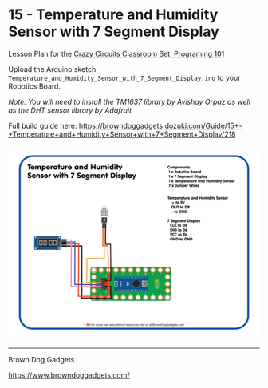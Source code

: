 # 15 - Temperature and Humidity Sensor with 7 Segment Display

Lesson Plan for the [Crazy Circuits Classroom Set: Programing 101](https://www.browndoggadgets.com/collections/new-crazy-circuits-kits/products/crazy-circuits-classroom-set-programing-101)

Upload the Arduino sketch `Temperature_and_Humidity_Sensor_with_7_Segment_Display.ino` to your Robotics Board.

_Note: You will need to install the TM1637 library by Avishay Orpaz as well as the DHT sensor library by Adafruit_

Full build guide here: https://browndoggadgets.dozuki.com/Guide/15+-+Temperature+and+Humidity+Sensor+with+7+Segment+Display/218

![Temperature and Humidity Sensor with 7 Segment Display](Images/Temperature_and_Humidity_Sensor_with_7_Segment_Display.png)

---

Brown Dog Gadgets

https://www.browndoggadgets.com/

